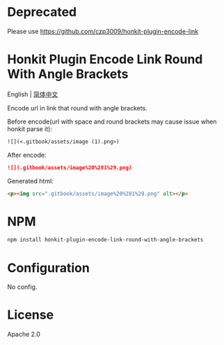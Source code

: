 # Deprecated
Please use https://github.com/czp3009/honkit-plugin-encode-link

# Honkit Plugin Encode Link Round With Angle Brackets

English | [简体中文](./README-zh_CN.md)

Encode url in link that round with angle brackets.

Before encode(url with space and round brackets may cause issue when honkit parse it):

```markdown
![](<.gitbook/assets/image (1).png>)
```

After encode:

```markdown
![](.gitbook/assets/image%20%281%29.png)
```

Generated html:

```html
<p><img src=".gitbook/assets/image%20%281%29.png" alt></p>
```

# NPM

```bash
npm install honkit-plugin-encode-link-round-with-angle-brackets
```

# Configuration

No config.

# License

Apache 2.0
